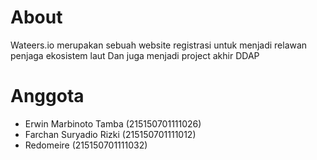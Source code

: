 # About
Wateers.io merupakan sebuah website registrasi untuk menjadi relawan penjaga ekosistem laut
Dan juga menjadi project akhir DDAP 

# Anggota

* Erwin Marbinoto Tamba (215150701111026)
* Farchan Suryadio Rizki (215150701111012)
* Redomeire (215150701111032)

